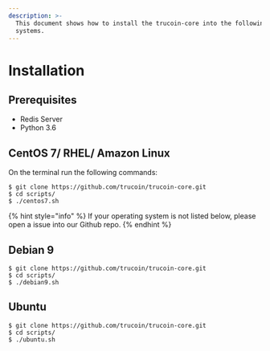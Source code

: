 ```yaml
---
description: >-
  This document shows how to install the trucoin-core into the following
  systems.
---
```


# Installation

## Prerequisites

* Redis Server
* Python 3.6

## CentOS 7/ RHEL/ Amazon Linux

On the terminal run the following commands:

```
$ git clone https://github.com/trucoin/trucoin-core.git
$ cd scripts/
$ ./centos7.sh
```

{% hint style="info" %}
If your operating system is not listed below, please open a issue into our Github repo.
{% endhint %}

## Debian 9

```text
$ git clone https://github.com/trucoin/trucoin-core.git
$ cd scripts/
$ ./debian9.sh
```

## Ubuntu

```text
$ git clone https://github.com/trucoin/trucoin-core.git
$ cd scripts/
$ ./ubuntu.sh
```




